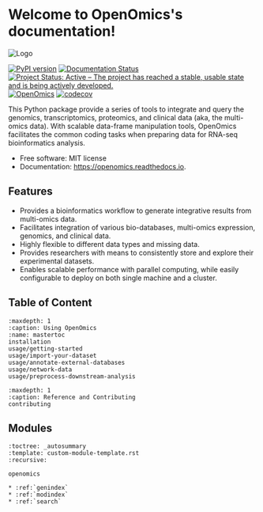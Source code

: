 # Welcome to OpenOmics's documentation!

![Logo](https://github.com/BioMeCIS-Lab/OpenOmics/raw/master/openomics_web/assets/openomics_logo.png)

[![PyPI version](https://badge.fury.io/py/openomics.svg)](https://badge.fury.io/py/openomics)
[![Documentation Status](https://readthedocs.org/projects/openomics/badge/?version=latest)](https://openomics.readthedocs.io/en/latest/?badge=latest)
[![Project Status: Active – The project has reached a stable, usable state and is being actively developed.](https://www.repostatus.org/badges/latest/active.svg)](https://www.repostatus.org/#active)
[![OpenOmics](https://github.com/BioMeCIS-Lab/OpenOmics/actions/workflows/python-package.yml/badge.svg?branch=master)](https://github.com/BioMeCIS-Lab/OpenOmics/actions/workflows/python-package.yml)
[![codecov](https://codecov.io/gh/JonnyTran/OpenOmics/branch/master/graph/badge.svg)](https://codecov.io/gh/JonnyTran/OpenOmics)

This Python package provide a series of tools to integrate and query the genomics, transcriptomics, proteomics, and
clinical data (aka, the multi-omics data). With scalable data-frame manipulation tools, OpenOmics facilitates the common
coding tasks when preparing data for RNA-seq bioinformatics analysis.

- Free software: MIT license
- Documentation: https://openomics.readthedocs.io.

## Features

- Provides a bioinformatics workflow to generate integrative results from multi-omics data.
- Facilitates integration of various bio-databases, multi-omics expression, genomics, and clinical data.
- Highly flexible to different data types and missing data.
- Provides researchers with means to consistently store and explore their experimental datasets.
- Enables scalable performance with parallel computing, while easily configurable to deploy on both single machine and a
  cluster.

## Table of Content

```{toctree}
:maxdepth: 1
:caption: Using OpenOmics
:name: mastertoc
installation
usage/getting-started
usage/import-your-dataset
usage/annotate-external-databases
usage/network-data
usage/preprocess-downstream-analysis
```

```{toctree}
:maxdepth: 1
:caption: Reference and Contributing
contributing
```

## Modules

```{autosummary}
:toctree: _autosummary
:template: custom-module-template.rst
:recursive:

openomics
```

[comment]: <> (```{eval-rst})
[comment]: <> (.. autoclass:: openomics)
[comment]: <> (    :show-inheritance:)
[comment]: <> (    :members: parse)
[comment]: <> (```)

```{eval-rst}
* :ref:`genindex`
* :ref:`modindex`
* :ref:`search`
```
